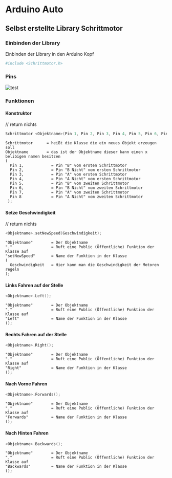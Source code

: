 # Arduino Auto


## Selbst erstellte Library Schrittmotor

### Einbinden der Library
Einbinden der Library in den Arduino Kopf
```sh
#include <Schrittmotor.h>
```
### Pins
![test](https://cloud.githubusercontent.com/assets/21289932/25196996/b00b48ec-2542-11e7-8a40-eb81a331f3d4.png)
### Funktionen

#### Konstruktor 
// return nichts
 ```c++
Schrittmotor <Objektname>(Pin 1, Pin 2, Pin 3, Pin 4, Pin 5, Pin 6, Pin 7, Pin 8);
```
`````
Schrittmotor      = heißt die Klasse die ein neues Objekt erzeugen soll
Objektname        = das ist der Objektname dieser kann einen x belibigen namen besitzen
(
  Pin 1,            = Pin "B" vom ersten Schrittmotor
  Pin 2,            = Pin "B Nicht" vom ersten Schrittmotor
  Pin 3,            = Pin "A" vom ersten Schrittmotor
  Pin 4,            = Pin "A Nicht" vom ersten Schrittmotor
  Pin 5,            = Pin "B" vom zweiten Schrittmotor
  Pin 6,            = Pin "B Nicht" vom zweiten Schrittmotor
  Pin 7,            = Pin "A" vom zweiten Schrittmotor
  Pin 8             = Pin "A Nicht" vom zweiten Schrittmotor
 );
`````
 #### Setze Geschwindigkeit
 // return nichts
```c++
<Objektname>.setNewSpeed(Geschwindigkeit);
```
`````
"Objektname"        = Der Objektname
"."                 = Ruft eine Public (Öffentliche) Funktion der Klasse auf
"setNewSpeed"       = Name der Funktion in der Klasse
(
  Geschwindigkeit   = Hier kann man die Geschwindigkeit der Motoren regeln
);
`````

#### Links Fahren auf der Stelle
```c++
<Objektname>.Left();
```
`````
"Objektname"        = Der Objektname
"."                 = Ruft eine Public (Öffentliche) Funktion der Klasse auf
"Left"              = Name der Funktion in der Klasse
();
`````
#### Rechts Fahren auf der Stelle
 
```c++
<Objektname>.Right();
```
`````
"Objektname"        = Der Objektname
"."                 = Ruft eine Public (Öffentliche) Funktion der Klasse auf
"Right"             = Name der Funktion in der Klasse
();
`````
#### Nach Vorne Fahren
 
```c++
<Objektname>.Forwards();
```
`````
"Objektname"        = Der Objektname
"."                 = Ruft eine Public (Öffentliche) Funktion der Klasse auf
"Forwards"          = Name der Funktion in der Klasse
();
`````
#### Nach Hinten Fahren
 
```c++
<Objektname>.Backwards();
```
`````
"Objektname"        = Der Objektname
"."                 = Ruft eine Public (Öffentliche) Funktion der Klasse auf
"Backwards"         = Name der Funktion in der Klasse
();
`````

